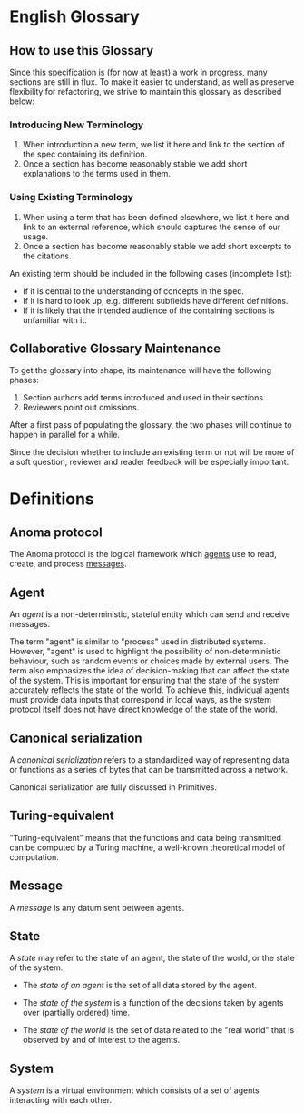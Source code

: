 # English Glossary



## How to use this Glossary


Since this specification is (for now at least) a work in progress, many sections
are still in flux. To make it easier to understand, as well as preserve
flexibility for refactoring, we strive to maintain this glossary as described
below:

### Introducing New Terminology


1. When introduction a new term, we list it here and link to the section of the
   spec containing its definition.
2. Once a section has become reasonably stable we add short explanations to the
   terms used in them.

### Using Existing Terminology


1. When using a term that has been defined elsewhere, we list it here and link
   to an external reference, which should captures the sense of our usage.
2. Once a section has become reasonably stable we add short excerpts to the
   citations.

An existing term should be included in the following cases (incomplete list):

- If it is central to the understanding of concepts in the spec.
- If it is hard to look up, e.g. different subfields have different definitions.
- If it is likely that the intended audience of the containing sections is unfamiliar with it.

## Collaborative Glossary Maintenance


To get the glossary into shape, its maintenance will have the following phases:

1. Section authors add terms introduced and used in their sections.
2. Reviewers point out omissions.

After a first pass of populating the glossary, the two phases will continue to
happen in parallel for a while.

Since the decision whether to include an existing term or not will be more of a
soft question, reviewer and reader feedback will be especially important.

# Definitions


## Anoma protocol


The Anoma protocol is the logical framework which [agents](#agent) use to read,
create, and process [messages](#message).

## Agent


An *agent* is a non-deterministic, stateful entity which can send and receive
messages.

The term "agent" is similar to "process" used in distributed systems. However,
"agent" is used to highlight the possibility of non-deterministic behaviour,
such as random events or choices made by external users. The term also
emphasizes the idea of decision-making that can affect the state of the system.
This is important for ensuring that the state of the system accurately reflects
the state of the world. To achieve this, individual agents must provide data
inputs that correspond in local ways, as the system protocol itself does not
have direct knowledge of the state of the world.

<!--
The concept of _agent_ is similar to that of _process_ as used in the distributed systems literature. We use "agent" to emphasize non-determinism (local randomness and/or external user choice input) and possible agency (in the sense of decision-making which impacts the state of the system).

The latter is especially important as *causal accounting* requires correspondence between the state of the system and state of the world, a correspondence which can only be maintained as a product of individual data inputs by agents which themselves correspond in local ways, as the protocol itself has no knowledge of the state of the world.
-->


## Canonical serialization


A *canonical serialization* refers to a standardized way of representing data or
functions as a series of bytes that can be transmitted across a network.

Canonical serialization are fully discussed in Primitives.

## Turing-equivalent


"Turing-equivalent" means that the functions and data being transmitted can be
computed by a Turing machine, a well-known theoretical model of computation.

## Message


A *message* is any datum sent between agents.

## State


A *state* may refer to the state of an agent, the state of the world, or the state of the system.

- The *state of an agent* is the set of all data stored by the agent.

- The *state of the system* is a function of the decisions taken by agents
over (partially ordered) time.

- The *state of the world* is the set of
data related to the "real world" that is observed by and of interest to the agents.

## System


A *system* is a virtual environment which
consists of a set of agents interacting with each other.
